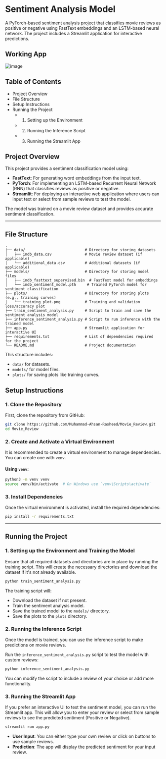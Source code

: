 # **Sentiment Analysis Model**

A PyTorch-based sentiment analysis project that classifies movie reviews as positive or negative using FastText embeddings and an LSTM-based neural network. The project includes a Streamlit application for interactive predictions.

## Working App
![image](https://github.com/user-attachments/assets/4ece67f7-2ab4-407d-9cbc-087a55e9dfa2)


## **Table of Contents**
- Project Overview
- File Structure
- Setup Instructions
- Running the Project
  - 1. Setting up the Environment
  - 2. Running the Inference Script
  - 3. Running the Streamlit App

## **Project Overview**

This project provides a sentiment classification model using:
- **FastText**: For generating word embeddings from the input text.
- **PyTorch**: For implementing an LSTM-based Recurrent Neural Network (RNN) that classifies reviews as positive or negative.
- **Streamlit**: For deploying an interactive web application where users can input text or select from sample reviews to test the model.

The model was trained on a movie review dataset and provides accurate sentiment classification.

---

## **File Structure**

```
.
├── data/                           # Directory for storing datasets
│   ├── imdb_data.csv               # Movie review dataset (if applicable)
│   └── additional_data.csv         # Additional datasets (if applicable)
├── models/                         # Directory for storing model files
│   ├── imdb_fasttext_supervised.bin  # FastText model for embeddings
│   └── imdb_sentiment_model.pth     # Trained PyTorch model for sentiment classification
├── plots/                          # Directory for storing plots (e.g., training curves)
│   └── training_plot.png           # Training and validation loss/accuracy plot
├── train_sentiment_analysis.py     # Script to train and save the sentiment analysis model
├── inference_sentiment_analysis.py # Script to run inference with the trained model
├── app.py                          # Streamlit application for interactive UI
├── requirements.txt                # List of dependencies required for the project
└── README.md                       # Project documentation
```

This structure includes:
- `data/` for datasets.
- `models/` for model files.
- `plots/` for saving plots like training curves.

## **Setup Instructions**

### 1. **Clone the Repository**
First, clone the repository from GitHub:

```bash
git clone https://github.com/Muhammad-Ahsan-Rasheed/Movie_Review.git
cd Movie_Review
```

### 2. **Create and Activate a Virtual Environment**
It is recommended to create a virtual environment to manage dependencies. You can create one with `venv`.

#### Using `venv`:
```bash
python3 -m venv venv
source venv/bin/activate  # On Windows use `venv\Scripts\activate`
```

### 3. **Install Dependencies**
Once the virtual environment is activated, install the required dependencies:

```bash
pip install -r requirements.txt
```

---

## **Running the Project**

### 1. **Setting up the Environment and Training the Model**
Ensure that all required datasets and directories are in place by running the training script. This will create the necessary directories and download the dataset if it's not already available.

```bash
python train_sentiment_analysis.py
```

The training script will:
- Download the dataset if not present.
- Train the sentiment analysis model.
- Save the trained model to the `models/` directory.
- Save the plots to the  `plots` directory.

### 2. **Running the Inference Script**
Once the model is trained, you can use the inference script to make predictions on movie reviews.

Run the `inference_sentiment_analysis.py` script to test the model with custom reviews:

```bash
python inference_sentiment_analysis.py
```

You can modify the script to include a review of your choice or add more functionality.

### 3. **Running the Streamlit App**
If you prefer an interactive UI to test the sentiment model, you can run the Streamlit app. This will allow you to enter your review or select from sample reviews to see the predicted sentiment (Positive or Negative).

```bash
streamlit run app.py
```

- **User Input**: You can either type your own review or click on buttons to use sample reviews.
- **Prediction**: The app will display the predicted sentiment for your input review.
